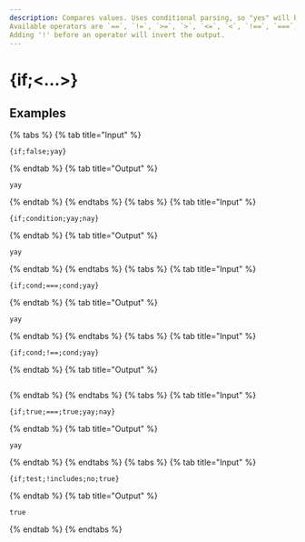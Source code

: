 ```yaml
---
description: Compares values. Uses conditional parsing, so "yes" will be sent and "no" will not in {if;true;===;true;{user.send;yes};{user.send;no}}.
Available operators are `==`, `!=`, `>=`, `>`, `<=`, `<`, `!==`, `===`, `startswith`, `endswith`, `includes`. 
Adding '!' before an operator will invert the output.
---
```

# {if;&lt;...>}
## Examples
{% tabs %}
{% tab title="Input" %}
```text
{if;false;yay}
```
{% endtab %}
{% tab title="Output" %}
```text
yay
```
{% endtab %}
{% endtabs %}
{% tabs %}
{% tab title="Input" %}
```text
{if;condition;yay;nay}
```
{% endtab %}
{% tab title="Output" %}
```text
yay
```
{% endtab %}
{% endtabs %}
{% tabs %}
{% tab title="Input" %}
```text
{if;cond;===;cond;yay}
```
{% endtab %}
{% tab title="Output" %}
```text
yay
```
{% endtab %}
{% endtabs %}
{% tabs %}
{% tab title="Input" %}
```text
{if;cond;!==;cond;yay}
```
{% endtab %}
{% tab title="Output" %}
```text

```
{% endtab %}
{% endtabs %}
{% tabs %}
{% tab title="Input" %}
```text
{if;true;===;true;yay;nay}
```
{% endtab %}
{% tab title="Output" %}
```text
yay
```
{% endtab %}
{% endtabs %}
{% tabs %}
{% tab title="Input" %}
```text
{if;test;!includes;no;true}
```
{% endtab %}
{% tab title="Output" %}
```text
true
```
{% endtab %}
{% endtabs %}
